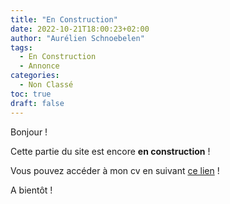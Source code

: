 ```yaml
---
title: "En Construction"
date: 2022-10-21T18:00:23+02:00
author: "Aurélien Schnoebelen"
tags: 
  - En Construction
  - Annonce
categories: 
  - Non Classé
toc: true
draft: false
---
```

Bonjour !

Cette partie du site est encore **en construction** !

Vous pouvez accéder à mon cv en suivant [ce lien](/cv/) ! 

A bientôt !
